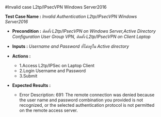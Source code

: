 #Invalid case L2tp/IPsecVPN Windows Server2016


**Test Case Name :** *Invalid Authentication L2tp/IPsecVPN Windows Server2016*

* **Precondition :** *ติดตั้ง L2tp/IPsecVPN on Windows Server,Active Directory Configuration User Group VPN, ติดตั้ง L2tp/IPsecVPN on Client Laptop*

* **Inputs :**  *Username and Password ที่ไม่อยู่ใน Active directory*

* **Actions :** 
  * 1.Access L2tp/IPSec on Laptop Client
  * 2.Login Username and Password
  * 3.Submit  
  
* **Expected Results :** 
  * Error Description: 691: The remote connection was denied because the user name and password combination you provided is not recognized, or the selected authentication protocol is not permitted on the remote access server.
